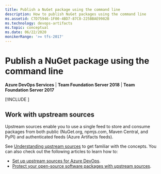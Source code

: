 ```yaml
---
title: Publish a NuGet package using the command line
description: How to publish NuGet packages using the command line
ms.assetid: C7D75946-1F00-4BD7-87C8-225BBAE9982B
ms.technology: devops-artifacts
ms.topic: conceptual
ms.date: 06/22/2020
monikerRange: '>= tfs-2017'
---
```


# Publish a NuGet package using the command line

**Azure DevOps Services** | **Team Foundation Server 2018** | **Team Foundation Server 2017**

[!INCLUDE [](../includes/nuget/publish.md)]

## Work with upstream sources

Upstream sources enable you to use a single feed to store and consume packages from both public (NuGet.org, npmjs.com, Maven Central, and PyPI) and authenticated feeds (Azure Artifacts feeds).

See [Understanding upstream sources](../concepts/upstream-sources.md) to get familiar with the concepts. You can also check out the following articles to learn how to:

- [Set up upstream sources for Azure DevOps](../how-to/set-up-upstream-sources.md). 
- [Protect your open-source software packages with upstream sources](../tutorials/protect-oss-packages-with-upstream-sources.md).


